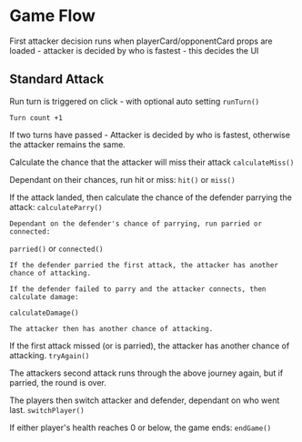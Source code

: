 # Game Flow

First attacker decision runs when playerCard/opponentCard props are loaded - attacker is decided by who is fastest - this decides the UI 

## Standard Attack

Run turn is triggered on click - with optional auto setting
`runTurn()`

`Turn count +1`

If two turns have passed - Attacker is decided by who is fastest, otherwise the attacker remains the same.

Calculate the chance that the attacker will miss their attack
    `calculateMiss()`

Dependant on their chances, run hit or miss:
    `hit()` or `miss()`

If the attack landed, then calculate the chance of the defender parrying the attack:
    `calculateParry()` 

    Dependant on the defender's chance of parrying, run parried or connected:
`parried()` or `connected()`

    If the defender parried the first attack, the attacker has another chance of attacking.

    If the defender failed to parry and the attacker connects, then calculate damage:
`calculateDamage()`

    The attacker then has another chance of attacking.

If the first attack missed (or is parried), the attacker has another chance of attacking.
`tryAgain()`

The attackers second attack runs through the above journey again, but if parried, the round is over.

The players then switch attacker and defender, dependant on who went last.
`switchPlayer()`


If either player's health reaches 0 or below, the game ends:
    `endGame()`




